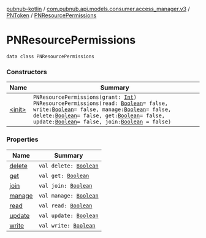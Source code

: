 [pubnub-kotlin](../../../index.md) / [com.pubnub.api.models.consumer.access_manager.v3](../../index.md) / [PNToken](../index.md) / [PNResourcePermissions](./index.md)

# PNResourcePermissions

`data class PNResourcePermissions`

### Constructors

| Name | Summary |
|---|---|
| [&lt;init&gt;](-init-.md) | `PNResourcePermissions(grant: `[`Int`](https://kotlinlang.org/api/latest/jvm/stdlib/kotlin/-int/index.html)`)`<br>`PNResourcePermissions(read: `[`Boolean`](https://kotlinlang.org/api/latest/jvm/stdlib/kotlin/-boolean/index.html)` = false, write: `[`Boolean`](https://kotlinlang.org/api/latest/jvm/stdlib/kotlin/-boolean/index.html)` = false, manage: `[`Boolean`](https://kotlinlang.org/api/latest/jvm/stdlib/kotlin/-boolean/index.html)` = false, delete: `[`Boolean`](https://kotlinlang.org/api/latest/jvm/stdlib/kotlin/-boolean/index.html)` = false, get: `[`Boolean`](https://kotlinlang.org/api/latest/jvm/stdlib/kotlin/-boolean/index.html)` = false, update: `[`Boolean`](https://kotlinlang.org/api/latest/jvm/stdlib/kotlin/-boolean/index.html)` = false, join: `[`Boolean`](https://kotlinlang.org/api/latest/jvm/stdlib/kotlin/-boolean/index.html)` = false)` |

### Properties

| Name | Summary |
|---|---|
| [delete](delete.md) | `val delete: `[`Boolean`](https://kotlinlang.org/api/latest/jvm/stdlib/kotlin/-boolean/index.html) |
| [get](get.md) | `val get: `[`Boolean`](https://kotlinlang.org/api/latest/jvm/stdlib/kotlin/-boolean/index.html) |
| [join](join.md) | `val join: `[`Boolean`](https://kotlinlang.org/api/latest/jvm/stdlib/kotlin/-boolean/index.html) |
| [manage](manage.md) | `val manage: `[`Boolean`](https://kotlinlang.org/api/latest/jvm/stdlib/kotlin/-boolean/index.html) |
| [read](read.md) | `val read: `[`Boolean`](https://kotlinlang.org/api/latest/jvm/stdlib/kotlin/-boolean/index.html) |
| [update](update.md) | `val update: `[`Boolean`](https://kotlinlang.org/api/latest/jvm/stdlib/kotlin/-boolean/index.html) |
| [write](write.md) | `val write: `[`Boolean`](https://kotlinlang.org/api/latest/jvm/stdlib/kotlin/-boolean/index.html) |
